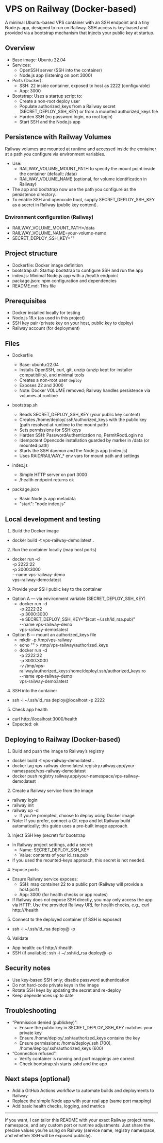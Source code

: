 # VPS on Railway (Docker-based)
A minimal Ubuntu-based VPS container with an SSH endpoint and a tiny Node.js app, designed to run on Railway. SSH access is key-based and provided via a bootstrap mechanism that injects your public key at startup.

## Overview
- Base image: Ubuntu 22.04
- Services:
  - OpenSSH server (SSH into the container)
  - Node.js app (listening on port 3000)
- Ports (Docker): 
  - SSH: 22 inside container, exposed to host as 2222 (configurable)
  - App: 3000
- Bootstrap: Uses a startup script to:
  - Create a non-root deploy user
  - Populate authorized_keys from a Railway secret (SECRET_DEPLOY_SSH_KEY) or from a mounted authorized_keys file
  - Harden SSH (no password login, no root login)
  - Start SSH and the Node.js app

## Persistence with Railway Volumes
Railway volumes are mounted at runtime and accessed inside the container at a path you configure via environment variables.
- Use:
  - RAILWAY_VOLUME_MOUNT_PATH to specify the mount point inside the container (default: /data)
  - RAILWAY_VOLUME_NAME (optional, for volume identification in Railway)
- The app and bootstrap now use the path you configure as the persistence directory.
- To enable SSH and opencode boot, supply SECRET_DEPLOY_SSH_KEY as a secret in Railway (public key content).

### Environment configuration (Railway)
- RAILWAY_VOLUME_MOUNT_PATH=/data
- RAILWAY_VOLUME_NAME=your-volume-name
- SECRET_DEPLOY_SSH_KEY="<your-public-key>"

## Project structure
- Dockerfile: Docker image definition
- bootstrap.sh: Startup bootstrap to configure SSH and run the app
- index.js: Minimal Node.js app with a /health endpoint
- package.json: npm configuration and dependencies
- README.md: This file

## Prerequisites
- Docker installed locally for testing
- Node.js 18.x (as used in this project)
- SSH key pair (private key on your host, public key to deploy)
- Railway account (for deployment)

## Files

- Dockerfile
  - Base: ubuntu:22.04
  - Installs OpenSSH, curl, git, unzip (unzip kept for installer compatibility), and minimal tools
  - Creates a non-root user `deploy`
  - Exposes 22 and 3000
  - Note: Docker VOLUME removed; Railway handles persistence via volumes at runtime

- bootstrap.sh
  - Reads SECRET_DEPLOY_SSH_KEY (your public key content)
  - Creates /home/deploy/.ssh/authorized_keys with the public key (path resolved at runtime to the mount path)
  - Sets permissions for SSH keys
  - Harden SSH: PasswordAuthentication no, PermitRootLogin no
  - Idempotent Opencode installation guarded by marker in /data (or mounted path)
  - Starts the SSH daemon and the Node.js app (index.js)
  - Uses RAID/RAILWAY_* env vars for mount path and settings

- index.js
  - Simple HTTP server on port 3000
  - /health endpoint returns ok

- package.json
  - Basic Node.js app metadata
  - "start": "node index.js"

## Local development and testing

1) Build the Docker image
- docker build -t vps-railway-demo:latest .

2) Run the container locally (map host ports)
- docker run -d \
  -p 2222:22 \
  -p 3000:3000 \
  --name vps-railway-demo \
  vps-railway-demo:latest

3) Provide your SSH public key to the container
- Option A — via environment variable (SECRET_DEPLOY_SSH_KEY)
  - docker run -d \
    -p 2222:22 \
    -p 3000:3000 \
    -e SECRET_DEPLOY_SSH_KEY="$(cat ~/.ssh/id_rsa.pub)" \
    --name vps-railway-demo \
    vps-railway-demo:latest
- Option B — mount an authorized_keys file
  - mkdir -p /tmp/vps-railway
  - echo "<your-public-key-content>" > /tmp/vps-railway/authorized_keys
  - docker run -d \
    -p 2222:22 \
    -p 3000:3000 \
    -v /tmp/vps-railway/authorized_keys:/home/deploy/.ssh/authorized_keys:ro \
    --name vps-railway-demo \
    vps-railway-demo:latest

4) SSH into the container
- ssh -i ~/.ssh/id_rsa deploy@localhost -p 2222

5) Check app health
- curl http://localhost:3000/health
- Expected: ok

## Deploying to Railway (Docker-based)

1) Build and push the image to Railway’s registry
- docker build -t vps-railway-demo:latest .
- docker tag vps-railway-demo:latest registry.railway.app/your-namespace/vps-railway-demo:latest
- docker push registry.railway.app/your-namespace/vps-railway-demo:latest

2) Create a Railway service from the image
- railway login
- railway init
- railway up -d
  - If you’re prompted, choose to deploy using Docker image
- Note: If you prefer, connect a Git repo and let Railway build automatically; this guide uses a pre-built image approach.

3) Inject SSH key (secret) for bootstrap
- In Railway project settings, add a secret:
  - Name: SECRET_DEPLOY_SSH_KEY
  - Value: contents of your id_rsa.pub
- If you used the mounted-keys approach, this secret is not needed.

4) Expose ports
- Ensure Railway service exposes:
  - SSH: map container 22 to a public port (Railway will provide a host:port)
  - App: 3000 (for health checks or app routes)
- If Railway does not expose SSH directly, you may only access the app via HTTP. Use the provided Railway URL for health checks, e.g., curl http://<railway-url>/health

5) Connect to the deployed container (if SSH is exposed)
- ssh -i ~/.ssh/id_rsa deploy@<railway-host> -p <ssh-port>

6) Validate
- App health: curl http://<railway-host-or-url>:<port>/health
- SSH (if available): ssh -i ~/.ssh/id_rsa deploy@<railway-host> -p <ssh-port>

## Security notes
- Use key-based SSH only; disable password authentication
- Do not hard-code private keys in the image
- Rotate SSH keys by updating the secret and re-deploy
- Keep dependencies up to date

## Troubleshooting
- “Permission denied (publickey)”:
  - Ensure the public key in SECRET_DEPLOY_SSH_KEY matches your private key
  - Ensure /home/deploy/.ssh/authorized_keys contains the key
  - Ensure permissions: /home/deploy/.ssh (700), /home/deploy/.ssh/authorized_keys (600)
- “Connection refused”:
  - Verify container is running and port mappings are correct
  - Check bootstrap.sh starts sshd and the app

## Next steps (optional)
- Add a GitHub Actions workflow to automate builds and deployments to Railway
- Replace the simple Node app with your real app (same port mapping)
- Add basic health checks, logging, and metrics

---

If you want, I can tailor this README with your exact Railway project name, namespace, and any custom port or runtime adjustments. Just share the precise values you’re using on Railway (service name, registry namespace, and whether SSH will be exposed publicly).
